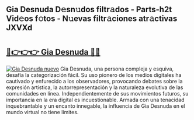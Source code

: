 ## Gia Desnuda D𝚎sn𝚞dos filtr𝚊dos - Parts-h2t Vid𝚎os f𝚘tos - N𝚞evas filtr𝚊ciones atr𝚊ctivas JXVXd

# <h2><a href="http://mbdis2l.tromn.icu/?c=Gia+Desnuda">🔗👉👉👉 Gia Desnuda 🔗🔗</a></h2>

[![Gia Desnuda nuevo](https://i.imgur.com/pEAQMta.gif)](http://mbdis2l.tromn.icu/?c=Gia+Desnuda)
Gia Desnuda, una persona compleja y esquiva, desafía la categorización fácil. Su uso pionero de los medios digitales ha cautivado y enfurecido a los observadores, provocando debates sobre la expresión artística, la autorrepresentación y la naturaleza evolutiva de las comunidades en línea. Independientemente de sus movimientos futuros, su importancia en la era digital es incuestionable. Armada con una tenacidad inquebrantable y un encanto innegable, la influencia de Gia Desnuda en el mundo virtual no tiene límites.
